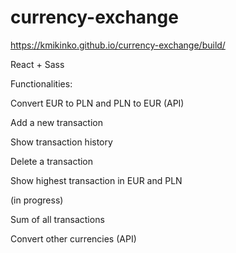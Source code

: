 # currency-exchange


https://kmikinko.github.io/currency-exchange/build/

React + Sass

Functionalities:

Convert EUR to PLN and PLN to EUR (API) 

Add a new transaction

Show transaction history

Delete a transaction

Show highest transaction in EUR and PLN



(in progress)

Sum of all transactions

Convert other currencies (API)
